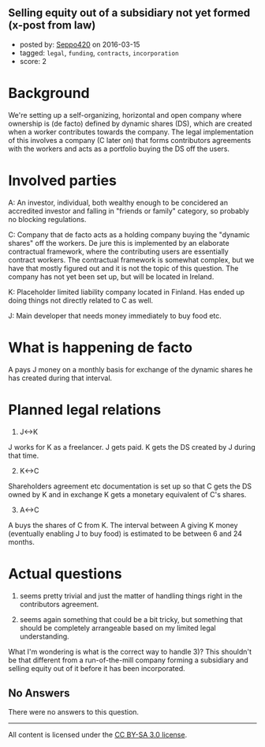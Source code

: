 ## Selling equity out of a subsidiary not yet formed (x-post from law)

- posted by: [Seppo420](https://stackexchange.com/users/1218250/seppo420) on 2016-03-15
- tagged: `legal`, `funding`, `contracts`, `incorporation`
- score: 2

# Background

We're setting up a self-organizing, horizontal and open company where ownership is (de facto) defined by dynamic shares (DS), which are created when a worker contributes towards the company. The legal implementation of this involves a company (C later on) that forms contributors agreements with the workers and acts as a portfolio buying the DS off the users. 

# Involved parties

A: An investor, individual, both wealthy enough to be concidered an accredited investor and falling in "friends or family" category, so probably no blocking regulations.

C: Company that de facto acts as a holding company buying the "dynamic shares" off the workers. De jure this is implemented by an elaborate contractual framework, where the contributing users are essentially contract workers. The contractual framework is somewhat complex, but we have that mostly figured out and it is not the topic of this question. The company has not yet been set up, but will be located in Ireland.

K: Placeholder limited liability company located in Finland. Has ended up doing things not directly related to C as well.

J: Main developer that needs money immediately to buy food etc.

# What is happening de facto

A pays J money on a monthly basis for exchange of the dynamic shares he has created during that interval.

# Planned legal relations


1) J<->K

J works for K as a freelancer. J gets paid. K gets the DS created by J during that time.

2) K<->C

Shareholders agreement etc documentation is set up so that C gets the DS owned by K and in exchange K gets a monetary equivalent of C's shares.

3) A<->C

A buys the shares of C from K. The interval between A giving K money (eventually enabling J to buy food) is estimated to be between 6 and 24 months.

# Actual questions

1) seems pretty trivial and just the matter of handling things right in the contributors agreement.

2) seems again something that could be a bit tricky, but something that should be completely arrangeable based on my limited legal understanding.

What I'm wondering is what is the correct way to handle 3)? This shouldn't be that different from a run-of-the-mill company forming a subsidiary and selling equity out of it before it has been incorporated.




## No Answers

There were no answers to this question.


---

All content is licensed under the [CC BY-SA 3.0 license](https://creativecommons.org/licenses/by-sa/3.0/).
